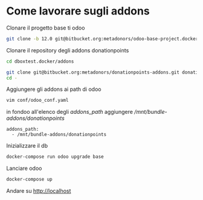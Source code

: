 # Come lavorare sugli addons

Clonare il progetto base ti odoo 

```bash
git clone -b 12.0 git@bitbucket.org:metadonors/odoo-base-project.docker.git dboxtest.docker
```

Clonare il repository degli addons donationpoints

```bash
cd dboxtest.docker/addons

git clone git@bitbucket.org:metadonors/donationpoints-addons.git donationpoints
cd -
```

Aggiungere gli addons ai path di odoo 

```bash
vim conf/odoo_conf.yaml
```

in fondoo all'elenco degli _addons\_path_ aggiungere _/mnt/bundle-addons/donationpoints_

```
addons_path:
  - /mnt/bundle-addons/donationpoints
```

Inizializzare il db

```bash 
docker-compose run odoo upgrade base
```

Lanciare odoo

```bash
docker-compose up
```

Andare su [http://localhost](http://localhost) 







